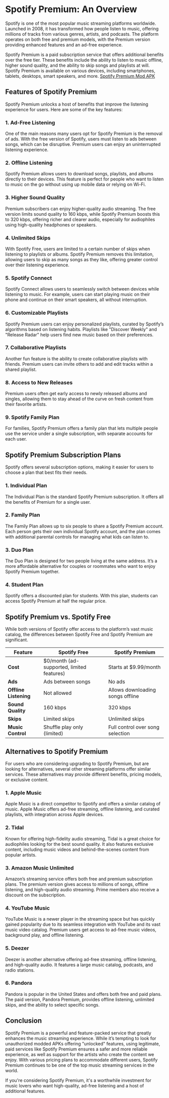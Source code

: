 # Spotify Premium: An Overview

Spotify is one of the most popular music streaming platforms worldwide. Launched in 2008, it has transformed how people listen to music, offering millions of tracks from various genres, artists, and podcasts. The platform operates on both free and premium models, with the Premium version providing enhanced features and an ad-free experience.

Spotify Premium is a paid subscription service that offers additional benefits over the free tier. These benefits include the ability to listen to music offline, higher sound quality, and the ability to skip songs and playlists at will. Spotify Premium is available on various devices, including smartphones, tablets, desktops, smart speakers, and more. [Spotify Premium Mod APK](https://spotifypremiummod.in/)

## Features of Spotify Premium

Spotify Premium unlocks a host of benefits that improve the listening experience for users. Here are some of the key features:

### 1. **Ad-Free Listening**
One of the main reasons many users opt for Spotify Premium is the removal of ads. With the free version of Spotify, users must listen to ads between songs, which can be disruptive. Premium users can enjoy an uninterrupted listening experience.

### 2. **Offline Listening**
Spotify Premium allows users to download songs, playlists, and albums directly to their devices. This feature is perfect for people who want to listen to music on the go without using up mobile data or relying on Wi-Fi.

### 3. **Higher Sound Quality**
Premium subscribers can enjoy higher-quality audio streaming. The free version limits sound quality to 160 kbps, while Spotify Premium boosts this to 320 kbps, offering richer and clearer audio, especially for audiophiles using high-quality headphones or speakers.

### 4. **Unlimited Skips**
With Spotify Free, users are limited to a certain number of skips when listening to playlists or albums. Spotify Premium removes this limitation, allowing users to skip as many songs as they like, offering greater control over their listening experience.

### 5. **Spotify Connect**
Spotify Connect allows users to seamlessly switch between devices while listening to music. For example, users can start playing music on their phone and continue on their smart speakers, all without interruption.

### 6. **Customizable Playlists**
Spotify Premium users can enjoy personalized playlists, curated by Spotify’s algorithms based on listening habits. Playlists like "Discover Weekly" and "Release Radar" help users find new music based on their preferences.

### 7. **Collaborative Playlists**
Another fun feature is the ability to create collaborative playlists with friends. Premium users can invite others to add and edit tracks within a shared playlist.

### 8. **Access to New Releases**
Premium users often get early access to newly released albums and singles, allowing them to stay ahead of the curve on fresh content from their favorite artists.

### 9. **Spotify Family Plan**
For families, Spotify Premium offers a family plan that lets multiple people use the service under a single subscription, with separate accounts for each user.

## Spotify Premium Subscription Plans

Spotify offers several subscription options, making it easier for users to choose a plan that best fits their needs.

### 1. **Individual Plan**
The Individual Plan is the standard Spotify Premium subscription. It offers all the benefits of Premium for a single user.

### 2. **Family Plan**
The Family Plan allows up to six people to share a Spotify Premium account. Each person gets their own individual Spotify account, and the plan comes with additional parental controls for managing what kids can listen to.

### 3. **Duo Plan**
The Duo Plan is designed for two people living at the same address. It’s a more affordable alternative for couples or roommates who want to enjoy Spotify Premium together.

### 4. **Student Plan**
Spotify offers a discounted plan for students. With this plan, students can access Spotify Premium at half the regular price.

## Spotify Premium vs. Spotify Free

While both versions of Spotify offer access to the platform’s vast music catalog, the differences between Spotify Free and Spotify Premium are significant.

| Feature                 | **Spotify Free**                    | **Spotify Premium**                 |
|-------------------------|-------------------------------------|-------------------------------------|
| **Cost**                | $0/month (ad-supported, limited features) | Starts at $9.99/month              |
| **Ads**                 | Ads between songs                   | No ads                             |
| **Offline Listening**   | Not allowed                          | Allows downloading songs offline   |
| **Sound Quality**       | 160 kbps                             | 320 kbps                           |
| **Skips**               | Limited skips                       | Unlimited skips                    |
| **Music Control**       | Shuffle play only (limited)         | Full control over song selection   |

## Alternatives to Spotify Premium

For users who are considering upgrading to Spotify Premium, but are looking for alternatives, several other streaming platforms offer similar services. These alternatives may provide different benefits, pricing models, or exclusive content.

### 1. **Apple Music**
Apple Music is a direct competitor to Spotify and offers a similar catalog of music. Apple Music offers ad-free streaming, offline listening, and curated playlists, with integration across Apple devices.

### 2. **Tidal**
Known for offering high-fidelity audio streaming, Tidal is a great choice for audiophiles looking for the best sound quality. It also features exclusive content, including music videos and behind-the-scenes content from popular artists.

### 3. **Amazon Music Unlimited**
Amazon’s streaming service offers both free and premium subscription plans. The premium version gives access to millions of songs, offline listening, and high-quality audio streaming. Prime members also receive a discount on the subscription.

### 4. **YouTube Music**
YouTube Music is a newer player in the streaming space but has quickly gained popularity due to its seamless integration with YouTube and its vast music video catalog. Premium users get access to ad-free music videos, background play, and offline listening.

### 5. **Deezer**
Deezer is another alternative offering ad-free streaming, offline listening, and high-quality audio. It features a large music catalog, podcasts, and radio stations.

### 6. **Pandora**
Pandora is popular in the United States and offers both free and paid plans. The paid version, Pandora Premium, provides offline listening, unlimited skips, and the ability to select specific songs.

## Conclusion

Spotify Premium is a powerful and feature-packed service that greatly enhances the music streaming experience. While it’s tempting to look for unauthorized modded APKs offering "unlocked" features, using legitimate, paid services like Spotify Premium ensures a safer and more reliable experience, as well as support for the artists who create the content we enjoy. With various pricing plans to accommodate different users, Spotify Premium continues to be one of the top music streaming services in the world. 

If you're considering Spotify Premium, it's a worthwhile investment for music lovers who want high-quality, ad-free listening and a host of additional features.
